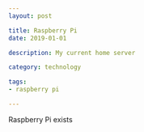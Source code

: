 ```yaml
---
layout: post

title: Raspberry Pi
date: 2019-01-01

description: My current home server

category: technology

tags:
- raspberry pi

---
```


Raspberry Pi exists
